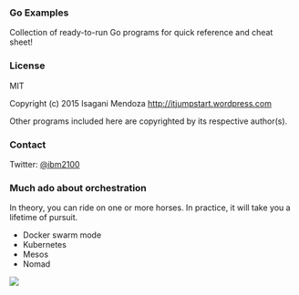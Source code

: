 ### Go Examples

Collection of ready-to-run Go programs for quick reference and cheat sheet!

### License

MIT

Copyright (c) 2015 Isagani Mendoza
http://itjumpstart.wordpress.com

Other programs included here are copyrighted by its respective author(s).

### Contact

Twitter: [@ibm2100](https://twitter.com/ibm2100)

### Much ado about orchestration

In theory, you can ride on one or more horses.
In practice, it will take you a lifetime of pursuit.

- Docker swarm mode
- Kubernetes
- Mesos
- Nomad

<img src="https://itjumpstart.files.wordpress.com/2016/08/68420so.jpg">

